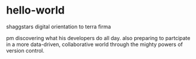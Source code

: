 # hello-world
shaggstars digital orientation to terra firma

pm discovering what his developers do all day. also preparing to partcipate in a more data-driven, collaborative world through the mighty powers of version control. 

